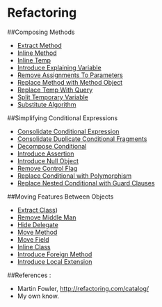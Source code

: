 Refactoring
===========

##Composing Methods

* [Extract Method](https://github.com/vicboma1/refactoring/blob/master/composingmethods/ExtractMethod.md)
* [Inline Method](https://github.com/vicboma1/refactoring/blob/master/composingmethods/InlineMethod.md)
* [Inline Temp](https://github.com/vicboma1/refactoring/blob/master/composingmethods/InlineTemp.md)
* [Introduce Explaining Variable](https://github.com/vicboma1/refactoring/blob/master/composingmethods/IntroduceExplainingVariable.md)
* [Remove Assignments To Parameters](https://github.com/vicboma1/refactoring/blob/master/composingmethods/RemoveAssignmentsToParameters.md)
* [Replace Method with Method Object](https://github.com/vicboma1/refactoring/blob/master/composingmethods/ReplaceMethodwithMethodObject.md)
* [Replace Temp With Query](https://github.com/vicboma1/refactoring/blob/master/composingmethods/ReplaceTempWithQuery.md)
* [Split Temporary Variable](https://github.com/vicboma1/refactoring/blob/master/composingmethods/SplitTemporaryVariable.md)
* [Substitute Algorithm](https://github.com/vicboma1/refactoring/blob/master/composingmethods/SubstituteAlgorithm.md)

##Simplifying Conditional Expressions

* [Consolidate Conditional Expression](https://github.com/vicboma1/refactoring/blob/master/simplifyingconditionalexpressions/ConsolidateConditionalExpression.md)
* [Consolidate Duplicate Conditional Fragments](https://github.com/vicboma1/refactoring/blob/master/simplifyingconditionalexpressions/ConsolidateDuplicateConditionalFragments.md)
* [Decompose Conditional](https://github.com/vicboma1/refactoring/blob/master/simplifyingconditionalexpressions/DecomposeConditional.md)
* [Introduce Assertion](https://github.com/vicboma1/refactoring/blob/master/simplifyingconditionalexpressions/IntroduceAssertion.md)
* [Introduce Null Object](https://github.com/vicboma1/refactoring/blob/master/simplifyingconditionalexpressions/IntroduceNullObject.md)
* [Remove Control Flag](https://github.com/vicboma1/refactoring/blob/master/simplifyingconditionalexpressions/RemoveControlFlag.md)
* [Replace Conditional with Polymorphism](https://github.com/vicboma1/refactoring/blob/master/simplifyingconditionalexpressions/ReplaceConditionalWithPolymorphism.md)
* [Replace Nested Conditional with Guard Clauses](https://github.com/vicboma1/refactoring/blob/master/simplifyingconditionalexpressions/ReplaceNestedConditionalWithGuardClauses.md)

##Moving Features Between Objects
* [Extract Class](https://github.com/vicboma1/refactoring/blob/master/movingfeaturesbetweenobjects/ExtractClass.md))
* [Remove Middle Man](https://github.com/vicboma1/refactoring/blob/master/movingfeaturesbetweenobjects/RemoveMiddleMan.md)
* [Hide Delegate](https://github.com/vicboma1/refactoring/blob/master/movingfeaturesbetweenobjects/HideDelegate.md)
* [Move Method]()
* [Move Field]()
* [Inline Class](https://github.com/vicboma1/refactoring/blob/master/movingfeaturesbetweenobjects/InlineClass.md)
* [Introduce Foreign Method]()
* [Introduce Local Extension]()


##References :

* Martin Fowler, http://refactoring.com/catalog/
* My own know.
